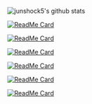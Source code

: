 ![junshock5's github stats](https://github-readme-stats.vercel.app/api?username=junshock5&show_icons=true&theme=synthwave&bg_color=BLACK)

[![ReadMe Card](https://github-readme-stats.vercel.app/api/pin/?username=junshock5&repo=inflearnJpa&show_icons=true&theme=gruvbox)](https://github.com/junshock5/inflearnJpa)

[![ReadMe Card](https://github-readme-stats.vercel.app/api/pin/?username=junshock5&repo=used-market-server&show_icons=true&theme=radical)](https://github.com/junshock5/used-market-server)

[![ReadMe Card](https://github-readme-stats.vercel.app/api/pin/?username=junshock5&repo=coupon&show_icons=true&theme=tokyonight)](https://github.com/junshock5/coupon)

[![ReadMe Card](https://github-readme-stats.vercel.app/api/pin/?username=junshock5&repo=mini-WAS&show_icons=true&theme=onedark)](https://github.com/junshock5/mini-WAS)

[![ReadMe Card](https://github-readme-stats.vercel.app/api/pin/?username=junshock5&repo=toby-spring-study&show_icons=true&theme=dracula)](https://github.com/junshock5/toby-spring-study)

[![ReadMe Card](https://github-readme-stats.vercel.app/api/pin/?username=junshock5&repo=docker_kubernetes&show_icons=true&theme=merko)](https://github.com/junshock5/docker_kubernetes)
<!--
**junshock5/junshock5** is a ✨ _special_ ✨ repository because its `README.md` (this file) appears on your GitHub profile.

Here are some ideas to get you started:

- 🔭 I’m currently working on ...
- 🌱 I’m currently learning ...
- 👯 I’m looking to collaborate on ...
- 🤔 I’m looking for help with ...
- 💬 Ask me about ...
- 📫 How to reach me: ...
- 😄 Pronouns: ...
- ⚡ Fun fact: ...
-->
